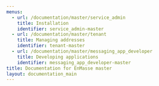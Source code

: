 ```yaml
---
menus:
  - url: /documentation/master/service_admin
    title: Installation
    identifier: service_admin-master
  - url: /documentation/master/tenant
    title: Managing addresses
    identifier: tenant-master
  - url: /documentation/master/messaging_app_developer
    title: Developing applications
    identifier: messaging_app_developer-master
title: Documentation for EnMasse master
layout: documentation_main
---
```

